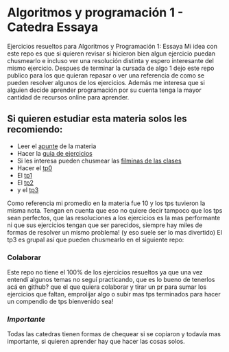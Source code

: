 # Algoritmos y programación 1 - Catedra Essaya
Ejercicios resueltos para Algoritmos y Programación 1: Essaya
Mi idea con este repo es que si quieren revisar si hicieron bien algun ejercicio puedan chusmearlo e incluso ver una resolución distinta y espero interesante del mismo ejercicio. Despues de terminar la cursada de algo 1 dejo este repo publico para los que quieran repasar o ver una referencia de como se pueden resolver algunos de los ejercicios. Además me interesa que si alguien decide aprender programación por su cuenta tenga la mayor cantidad de recursos online para aprender.

## Si quieren estudiar esta materia solos les recomiendo:
- Leer el [apunte](https://drive.google.com/file/d/0B0KKEIBDHL7tdEQ3bFZ2M3VrZzA/view) de la materia
- Hacer la [guia de ejercicios](https://drive.google.com/file/d/0B0KKEIBDHL7tSV84TEctUW42Ync/view)
- Si les interesa pueden chusmear las [filminas de las clases](https://drive.google.com/drive/folders/186boxnrrBezl9lJTHRmdoHjVQfhwnrGo)
- Hacer el [tp0](https://github.com/juansalvatore/algoritmos-1/tree/master/tps/tp0)
- El [tp1](https://github.com/juansalvatore/algoritmos-1/tree/master/tps/tp1)
- El [tp2](https://github.com/juansalvatore/algoritmos-1/tree/master/tps/tp2)
- y el [tp3](https://github.com/juansalvatore/tp3-algo1)


Como referencia mi promedio en la materia fue 10 y los tps tuvieron la misma nota. Tengan en cuenta que eso no quiere decir tampoco que los tps sean perfectos, que las resoluciones a los ejercicios es la mas performante ni que sus ejercicios tengan que ser parecidos, siempre hay miles de formas de resolver un mismo problema! (y eso suele ser lo mas divertido)
El tp3 es grupal así que pueden chusmearlo en el siguiente repo: 

### Colaborar
Este repo no tiene el 100% de los ejercicios resueltos ya que una vez entendí algunos temas no seguí practicando, que es lo bueno de tenerlos acá en github? que el que quiera colaborar y tirar un pr para sumar los ejercicios que faltan, emprolijar algo o subir mas tps terminados para hacer un compendio de tps bienvenido sea!

### *Importante*
Todas las catedras tienen formas de chequear si se copiaron y todavía mas importante, si quieren aprender hay que hacer las cosas solos. 

